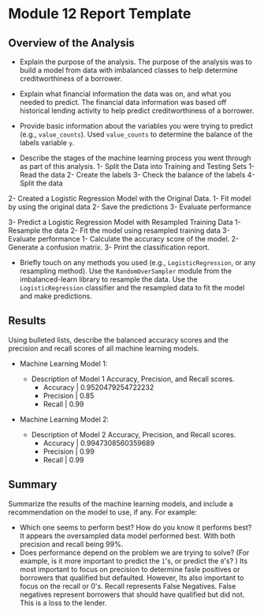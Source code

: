 # Module 12 Report Template

## Overview of the Analysis

* Explain the purpose of the analysis.
The purpose of the analysis was to build a model from data with imbalanced classes to help determine creditworthiness of a borrower.  

* Explain what financial information the data was on, and what you needed to predict.
The financial data information was based off historical lending activity to help predict creditworthiness of a borrower. 

* Provide basic information about the variables you were trying to predict (e.g., `value_counts`).
Used `value_counts` to determine the balance of the labels variable `y`.



* Describe the stages of the machine learning process you went through as part of this analysis.
1- Split the Data into Training and Testing Sets
    1- Read the data
    2- Create the labels
    3- Check the balance of the labels
    4- Split the data
    
2- Created a Logistic Regression Model with the Original Data.
    1- Fit model by using the original data
    2- Save the predictions
    3- Evaluate performance
    
3- Predict a Logistic Regression Model with Resampled Training Data
    1- Resample the data 
    2- Fit the model using resampled training data
    3- Evaluate performance
        1- Calculate the accuracy score of the model.
        2- Generate a confusion matrix.
        3- Print the classification report.

* Briefly touch on any methods you used (e.g., `LogisticRegression`, or any resampling method).
Use the `RandomOverSampler` module from the imbalanced-learn library to resample the data.
Use the `LogisticRegression` classifier and the resampled data to fit the model and make predictions.

## Results

Using bulleted lists, describe the balanced accuracy scores and the precision and recall scores of all machine learning models.

* Machine Learning Model 1:
  * Description of Model 1 Accuracy, Precision, and Recall scores.
    * Accuracy  |   0.9520479254722232
    * Precision |   0.85 
    * Recall    |   0.99


* Machine Learning Model 2:
  * Description of Model 2 Accuracy, Precision, and Recall scores.
    * Accuracy  |   0.9947308560359689
    * Precision |   0.99
    * Recall    |   0.99
    
## Summary

Summarize the results of the machine learning models, and include a recommendation on the model to use, if any. For example:
* Which one seems to perform best? How do you know it performs best?
It appears the oversampled data model performed best. With both precision and recall being 99%.
* Does performance depend on the problem we are trying to solve? (For example, is it more important to predict the `1`'s, or predict the `0`'s? )
Its most important to focus on precision to determine fasle positives or borrowers that qualified but defaulted. However, Its also important to focus on the recall or 0's. Recall represents False Negatives. False negatives represent borrowers that should have qualified but did not.  This is a loss to the lender. 
